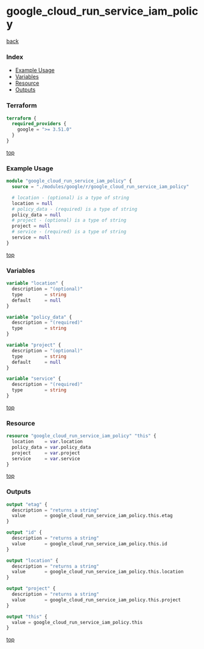 # google_cloud_run_service_iam_policy

[back](../google.md)

### Index

- [Example Usage](#example-usage)
- [Variables](#variables)
- [Resource](#resource)
- [Outputs](#outputs)

### Terraform

```terraform
terraform {
  required_providers {
    google = ">= 3.51.0"
  }
}
```

[top](#index)

### Example Usage

```terraform
module "google_cloud_run_service_iam_policy" {
  source = "./modules/google/r/google_cloud_run_service_iam_policy"

  # location - (optional) is a type of string
  location = null
  # policy_data - (required) is a type of string
  policy_data = null
  # project - (optional) is a type of string
  project = null
  # service - (required) is a type of string
  service = null
}
```

[top](#index)

### Variables

```terraform
variable "location" {
  description = "(optional)"
  type        = string
  default     = null
}

variable "policy_data" {
  description = "(required)"
  type        = string
}

variable "project" {
  description = "(optional)"
  type        = string
  default     = null
}

variable "service" {
  description = "(required)"
  type        = string
}
```

[top](#index)

### Resource

```terraform
resource "google_cloud_run_service_iam_policy" "this" {
  location    = var.location
  policy_data = var.policy_data
  project     = var.project
  service     = var.service
}
```

[top](#index)

### Outputs

```terraform
output "etag" {
  description = "returns a string"
  value       = google_cloud_run_service_iam_policy.this.etag
}

output "id" {
  description = "returns a string"
  value       = google_cloud_run_service_iam_policy.this.id
}

output "location" {
  description = "returns a string"
  value       = google_cloud_run_service_iam_policy.this.location
}

output "project" {
  description = "returns a string"
  value       = google_cloud_run_service_iam_policy.this.project
}

output "this" {
  value = google_cloud_run_service_iam_policy.this
}
```

[top](#index)